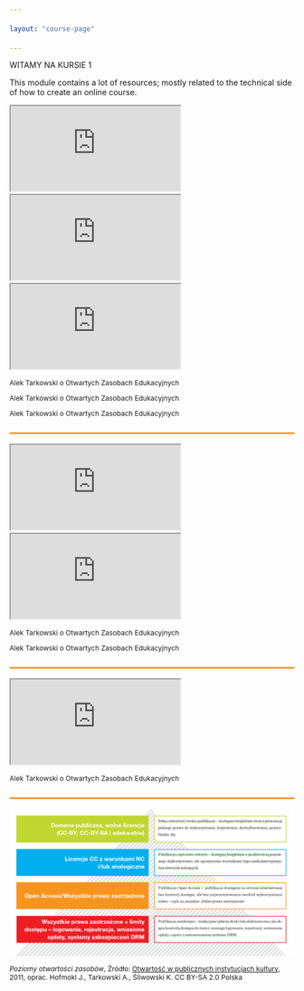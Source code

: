 ```yaml
---

layout: "course-page"

---
```


WITAMY NA KURSIE 1

This module contains a lot of resources; mostly related to the technical side of how to create an online course. 

<div class="row">
  <div class="col-md-4 col-xs-4">
   <div class="embed-responsive embed-responsive-16by9"> 
   <iframe class="embed-responsive-item" src="https://www.youtube.com/embed/4VNWOjHmulM" allow="autoplay; encrypted-media" allowfullscreen></iframe></div></div>
  <div class="col-md-4 col-xs-4">
   <div class="embed-responsive embed-responsive-16by9"> 
   <iframe class="embed-responsive-item" src="https://www.youtube.com/embed/pLbg2p6scQY" allow="autoplay; encrypted-media" allowfullscreen></iframe></div></div>
  <div class="col-md-4 col-xs-4">
   <div class="embed-responsive embed-responsive-16by9"> 
   <iframe class="embed-responsive-item" src="https://www.youtube.com/embed/Rq9bMivLDQg" allow="autoplay; encrypted-media" allowfullscreen></iframe></div></div>
</div>
<div class="row">
  <div class="col-md-4 col-xs-4"><p style="font-size: 12px;">Alek Tarkowski o Otwartych Zasobach Edukacyjnych</p></div>
  <div class="col-md-4 col-xs-4"><p style="font-size: 12px;">Alek Tarkowski o Otwartych Zasobach Edukacyjnych</p></div>
  <div class="col-md-4 col-xs-4"><p style="font-size: 12px;">Alek Tarkowski o Otwartych Zasobach Edukacyjnych</p></div>
</div>

<hr style = 'background-color: #f7972a; border-width:0; color:#f7972a; height:3px; lineheight:0; display: inline-block; text-align: center; width:100%;'/>

<div class="row">
  <div class="col-md-6 col-xs-6">
   <div class="embed-responsive embed-responsive-16by9"> 
   <iframe class="embed-responsive-item" src="https://www.youtube.com/embed/4VNWOjHmulM" allow="autoplay; encrypted-media" allowfullscreen></iframe></div></div>
  <div class="col-md-6 col-xs-6">
   <div class="embed-responsive embed-responsive-16by9"> 
   <iframe class="embed-responsive-item" src="https://www.youtube.com/embed/pLbg2p6scQY" allow="autoplay; encrypted-media" allowfullscreen></iframe></div></div>
</div>
<div class="row">
  <div class="col-md-6 col-xs-6"><p style="font-size: 12px;">Alek Tarkowski o Otwartych Zasobach Edukacyjnych</p></div>
  <div class="col-md-6 col-xs-6"><p style="font-size: 12px;">Alek Tarkowski o Otwartych Zasobach Edukacyjnych</p></div>
</div>

<hr style = 'background-color: #f7972a; border-width:0; color:#f7972a; height:3px; lineheight:0; display: inline-block; text-align: center; width:100%;'/>

<div class="row">
  <div class="text-center">
    <div class="col-md-2 col-xs-2"></div>
   <div class="col-md-8 col-xs-8"><div class="embed-responsive embed-responsive-16by9"> 
   <iframe class="embed-responsive-item" src="https://www.youtube.com/embed/4VNWOjHmulM" allow="autoplay; encrypted-media" allowfullscreen></iframe></div></div>
    <div class="col-md-2 col-xs-2"></div>
  </div>
  </div>
  <div class="row">
  <div class="text-center">
  <div class="col-md-2 col-xs-2"></div>
  <div class="col-md-8 col-xs-8"><p style="font-size: 12px;">Alek Tarkowski o Otwartych Zasobach Edukacyjnych</p></div>
  <div class="col-md-2 col-xs-2"></div>
  </div>
</div>

<hr style = 'background-color: #f7972a; border-width:0; color:#f7972a; height:3px; lineheight:0; display: inline-block; text-align: center; width:100%;'/>

<div class="row">
  <div class="text-center">
  <div class="col-md-12 col-xs-12"><a href="https://raw.githubusercontent.com/KasiaWerner/course-in-a-box/gh-pages/img/piramida.png"><img src="https://raw.githubusercontent.com/KasiaWerner/course-in-a-box/gh-pages/img/piramida.png" /></a></div>
    <div class="row">
      <div class="col-md-12 col-xs-12"><p style="font-size: 12px;"><i>Poziomy otwartości zasobów</i>, Źródło: <a href="http://creativecommons.pl/wp-content/uploads/2012/01/CC-publikacja.pdf">Otwartość w publicznych instytucjach kultury</a>, 2011, oprac. Hofmokl J., Tarkowski A., Śliwowski K. CC BY-SA 2.0 Polska</p></div>
</div>
</div>
</div>

